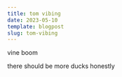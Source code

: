 ```yaml
---
title: tom vibing
date: 2023-05-10
template: blogpost
slug: tom-vibing
---
```

v﻿ine boom ﻿ ﻿ ﻿

t﻿here should be more ducks honestly